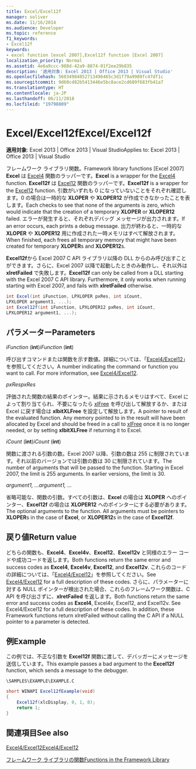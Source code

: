 ```yaml
---
title: Excel/Excel12f
manager: soliver
ms.date: 11/16/2014
ms.audience: Developer
ms.topic: reference
f1_keywords:
- Excel12f
keywords:
- excel function [excel 2007],Excel12f function [Excel 2007]
localization_priority: Normal
ms.assetid: 4e6a9ccc-988d-42a9-8874-01f2ee29b835
description: '適用対象: Excel 2013 | Office 2013 | Visual Studio'
ms.openlocfilehash: 56034984852713496465c3d1f79a9989fc47df1c
ms.sourcegitcommit: 9d60cd82b5413446e5bc8ace2cd689f683fb41a7
ms.translationtype: HT
ms.contentlocale: ja-JP
ms.lasthandoff: 06/11/2018
ms.locfileid: "19798809"
---
```

# <a name="excelexcel12f"></a><span data-ttu-id="88eec-104">Excel/Excel12f</span><span class="sxs-lookup"><span data-stu-id="88eec-104">Excel/Excel12f</span></span>

 <span data-ttu-id="88eec-105">**適用対象**: Excel 2013 | Office 2013 | Visual Studio</span><span class="sxs-lookup"><span data-stu-id="88eec-105">Applies to: Excel 2013 | Office 2013 | Visual Studio</span></span> 
  
<span data-ttu-id="88eec-106">フレームワーク ライブラリ関数。</span><span class="sxs-lookup"><span data-stu-id="88eec-106">Framework library functions [Excel 2007]</span></span> <span data-ttu-id="88eec-107">**Excel** は [Excel4](excel4-excel12.md) 関数のラッパーです。</span><span class="sxs-lookup"><span data-stu-id="88eec-107">**Excel** is a wrapper for the [Excel4](excel4-excel12.md) function.</span></span> <span data-ttu-id="88eec-108">**Excel12f** は [Excel12](excel4-excel12.md) 関数のラッパーです。</span><span class="sxs-lookup"><span data-stu-id="88eec-108">**Excel12f** is a wrapper for the [Excel12](excel4-excel12.md) function.</span></span> <span data-ttu-id="88eec-109">引数がいずれも 0 になっていないことをそれぞれ確認します。0 の場合は一時的な **XLOPER** や **XLOPER12** が作成できなかったことを表します。</span><span class="sxs-lookup"><span data-stu-id="88eec-109">Each checks to see that none of the arguments is zero, which would indicate that the creation of a temporary **XLOPER** or **XLOPER12** failed.</span></span> <span data-ttu-id="88eec-110">エラーが発生すると、それぞれデバッグ メッセージが出力されます。</span><span class="sxs-lookup"><span data-stu-id="88eec-110">If an error occurs, each prints a debug message.</span></span> <span data-ttu-id="88eec-111">出力が終わると、一時的な **XLOPER** や **XLOPER12** 用に作成された一時メモリはすべて解放されます。</span><span class="sxs-lookup"><span data-stu-id="88eec-111">When finished, each frees all temporary memory that might have been created for temporary **XLOPER**s and **XLOPER12**s.</span></span>
  
 <span data-ttu-id="88eec-p102">**Excel12f**から Excel 2007 C API ライブラリ以降の DLL からのみ呼び出すことができます。さらに、Excel 2007 以降で起動したときのみ動作し、それ以外は **xlretFailed** で失敗します。</span><span class="sxs-lookup"><span data-stu-id="88eec-p102">**Excel12f** can only be called from a DLL starting with the Excel 2007 C API library. Furthermore, it only works when running starting with Excel 2007, and fails with **xlretFailed** otherwise.</span></span> 
  
```cs
int Excel(int iFunction, LPXLOPER pxRes, int iCount, 
LPXLOPER argument1, ...);
int Excel12f(int iFunction, LPXLOPER12 pxRes, int iCount, 
LPXLOPER12 argument1, ...);
```

## <a name="parameters"></a><span data-ttu-id="88eec-114">パラメーター</span><span class="sxs-lookup"><span data-stu-id="88eec-114">Parameters</span></span>

 <span data-ttu-id="88eec-115">_iFunction_ (**int**)</span><span class="sxs-lookup"><span data-stu-id="88eec-115">_iFunction_ (**int**)</span></span>
  
<span data-ttu-id="88eec-p103">呼び出すコマンドまたは関数を示す数値。詳細については、「[Excel4/Excel12](excel4-excel12.md)」を参照してください。</span><span class="sxs-lookup"><span data-stu-id="88eec-p103">A number indicating the command or function you want to call. For more information, see [Excel4/Excel12](excel4-excel12.md).</span></span>
  
 <span data-ttu-id="88eec-118">_pxRes_</span><span class="sxs-lookup"><span data-stu-id="88eec-118">_pxRes_</span></span>
  
<span data-ttu-id="88eec-p104">評価された関数の結果のポインター。結果に示されるメモリはすべて、Excel によって割り当てられ、不要になったら [xlFree](xlfree.md) を呼び出して解放するか、または Excel に戻す場合は **xlbitXLFree** を設定して解放します。</span><span class="sxs-lookup"><span data-stu-id="88eec-p104">A pointer to result of the evaluated function. Any memory pointed to in the result will have been allocated by Excel and should be freed in a call to [xlFree](xlfree.md) once it is no longer needed, or by setting **xlbitXLFree** if returning it to Excel.</span></span> 
  
 <span data-ttu-id="88eec-121">_iCount_ (**int**)</span><span class="sxs-lookup"><span data-stu-id="88eec-121">_iCount_ (**int**)</span></span>
  
<span data-ttu-id="88eec-p105">関数に渡される引数の数。Excel 2007 以降、引数の数は 255 に制限されています。それ以前のバージョンでは引数の数は 30 に制限されています。</span><span class="sxs-lookup"><span data-stu-id="88eec-p105">The number of arguments that will be passed to the function. Starting in Excel 2007, the limit is 255 arguments. In earlier versions, the limit is 30.</span></span>
  
 <span data-ttu-id="88eec-125">_argument1, ..._</span><span class="sxs-lookup"><span data-stu-id="88eec-125">_argument1, ..._</span></span>
  
<span data-ttu-id="88eec-p106">省略可能な、関数の引数。すべての引数は、**Excel** の場合は **XLOPER** へのポインター、**Excel12f** の場合は **XLOPER12** へのポインターにする必要があります。</span><span class="sxs-lookup"><span data-stu-id="88eec-p106">The optional arguments to the function. All arguments must be pointers to **XLOPER**s in the case of **Excel**, or **XLOPER12**s in the case of **Excel12f**.</span></span>
  
## <a name="return-value"></a><span data-ttu-id="88eec-128">戻り値</span><span class="sxs-lookup"><span data-stu-id="88eec-128">Return value</span></span>

<span data-ttu-id="88eec-129">どちらの関数も、**Excel4**、**Excel4v**、**Excel12**、**Excel12v** と同様のエラー コードや成功コードを返します。</span><span class="sxs-lookup"><span data-stu-id="88eec-129">Both functions return the same error and success codes as **Excel4**, **Excel4v**, **Excel12**, and **Excel12v**.</span></span> <span data-ttu-id="88eec-130">これらのコードの詳細については、「[Excel4/Excel12](excel4-excel12.md)」を参照してください。</span><span class="sxs-lookup"><span data-stu-id="88eec-130">See [Excel4/Excel12](excel4-excel12.md) for a full description of these codes.</span></span> <span data-ttu-id="88eec-131">さらに、パラメーターに対する NULL ポインターが検出された場合、これらのフレームワーク関数は、C API を呼び出さずに、**xlretFailed** を返します。</span><span class="sxs-lookup"><span data-stu-id="88eec-131">Both functions return the same error and success codes as **Excel4**, Excel4v, Excel12, and Excel12v. See Excel4/Excel12 for a full description of these codes. In addition, these Framework functions return xlretFailed without calling the C API if a NULL pointer to a parameter is detected.</span></span> 
  
## <a name="example"></a><span data-ttu-id="88eec-132">例</span><span class="sxs-lookup"><span data-stu-id="88eec-132">Example</span></span>

<span data-ttu-id="88eec-133">この例では、不正な引数を **Excel12f** 関数に渡して、デバッガーにメッセージを送信しています。</span><span class="sxs-lookup"><span data-stu-id="88eec-133">This example passes a bad argument to the **Excel12f** function, which sends a message to the debugger.</span></span> 
  
 `\SAMPLES\EXAMPLE\EXAMPLE.C`
  
```cs
short WINAPI Excel12fExample(void)
{
    Excel12f(xlcDisplay, 0, 1, 0);
    return 1;
}
```

## <a name="see-also"></a><span data-ttu-id="88eec-134">関連項目</span><span class="sxs-lookup"><span data-stu-id="88eec-134">See also</span></span>



[<span data-ttu-id="88eec-135">Excel4/Excel12</span><span class="sxs-lookup"><span data-stu-id="88eec-135">Excel4/Excel12</span></span>](excel4-excel12.md)


[<span data-ttu-id="88eec-136">フレームワーク ライブラリの関数</span><span class="sxs-lookup"><span data-stu-id="88eec-136">Functions in the Framework Library</span></span>](functions-in-the-framework-library.md)

